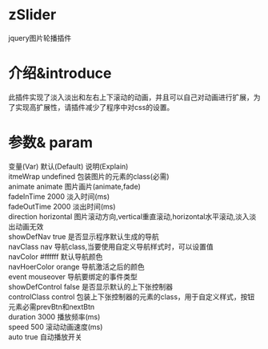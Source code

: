 zSlider
=========

jquery图片轮播插件

介绍&introduce
=========

此插件实现了淡入淡出和左右上下滚动的动画，并且可以自己对动画进行扩展，为了实现高扩展性，请插件减少了程序中对css的设置。

参数& param
=========

变量(Var)         默认(Default)	    说明(Explain)<br/>
itmeWrap          undefined	        包装图片的元素的class(必需)<br/>
animate   	      animate	          图片画片(animate,fade)<br/>
fadeInTime	      2000	            淡入时间(ms)<br/>
fadeOutTime   	  2000	            淡出时间(ms)<br/>
direction	        horizontal	      图片滚动方向,vertical重直滚动,horizontal水平滚动,淡入淡出动画无效<br/>
showDefNav  	    true	            是否显示程序默认生成的导航<br/>
navClass	        nav	              导航class,当要使用自定义导航样式时，可以设置值<br/>
navColor    	    #ffffff	          默认导航颜色<br/>
navHoerColor	    orange	          导航激活之后的颜色<br/>
event          	  mouseover	        导航要绑定的事件类型<br/>
showDefControl	  false	            是否显示默认的上下张控制器<br/>
controlClass	    control	          包装上下张控制器的元素的class，用于自定义样式，按钮元素必需prevBtn和nextBtn<br/>
duration	        3000	            播放频率(ms)<br/>
speed	            500	              滚动动画速度(ms)<br/>
auto	            true	            自动播放开关
